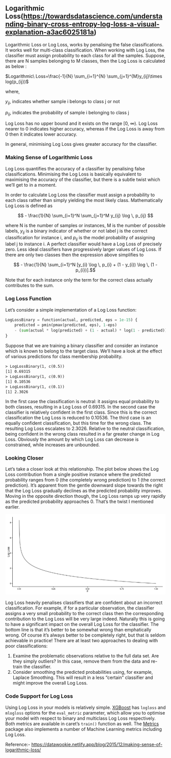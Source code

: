 ## Logarithmic Loss(https://towardsdatascience.com/understanding-binary-cross-entropy-log-loss-a-visual-explanation-a3ac6025181a)

Logarithmic Loss or Log Loss, works by penalising the false classifications. It works well for multi-class classification. When working with Log Loss, the classifier must assign probability to each class for all the samples. Suppose, there are N samples belonging to M classes, then the Log Loss is calculated as below :

$Logarithmic\ Loss=\frac{-1}{N} \sum_{i=1}^{N} \sum_{j=1}^{M}y_{ij}\times log(p_{ij})$

where,

$y_{ij}$, indicates whether sample i belongs to class j or not

$p_{ij}$, indicates the probability of sample i belonging to class j

Log Loss has no upper bound and it exists on the range [0, ∞). Log Loss nearer to 0 indicates higher accuracy, whereas if the Log Loss is away from 0 then it indicates lower accuracy.

In general, minimising Log Loss gives greater accuracy for the classifier.

### Making Sense of Logarithmic Loss

Log Loss quantifies the accuracy of a classifier by penalising false classifications. Minimising the Log Loss is basically equivalent to maximising the accuracy of the classifier, but there is a subtle twist which we’ll get to in a moment.

In order to calculate Log Loss the classifier must assign a probability to each class rather than simply yielding the most likely class. Mathematically Log Loss is defined as

$$ - \frac{1}{N} \sum_{i=1}^N \sum_{j=1}^M y_{ij} \log \, p_{ij} $$

where N is the number of samples or instances, M is the number of possible labels, $y_{ij}$ is a binary indicator of whether or not label j is the correct classification for instance i, and $p_{ij}$ is the model probability of assigning label j to instance i. A perfect classifier would have a Log Loss of precisely zero. Less ideal classifiers have progressively larger values of Log Loss. If there are only two classes then the expression above simplifies to

$$ - \frac{1}{N} \sum_{i=1}^N [y_{i} \log \, p_{i} + (1 - y_{i}) \log \, (1 - p_{i})].$$

Note that for each instance only the term for the correct class actually contributes to the sum.

### Log Loss Function

Let’s consider a simple implementation of a Log Loss function:

```python
LogLossBinary = function(actual, predicted, eps = 1e-15) {
	predicted = pmin(pmax(predicted, eps), 1-eps)
	- (sum(actual * log(predicted) + (1 - actual) * log(1 - predicted))) / length(actual)
}
```

Suppose that we are training a binary classifier and consider an instance which is known to belong to the target class. We’ll have a look at the effect of various predictions for class membership probability.

    > LogLossBinary(1, c(0.5))  
    [1] 0.69315  
    > LogLossBinary(1, c(0.9))  
    [1] 0.10536  
    > LogLossBinary(1, c(0.1))  
    [1] 2.3026

In the first case the classification is neutral: it assigns equal probability to both classes, resulting in a Log Loss of 0.69315. In the second case the classifier is relatively confident in the first class. Since this is the correct classification the Log Loss is reduced to 0.10536. The third case is an equally confident classification, but this time for the wrong class. The resulting Log Loss escalates to 2.3026. Relative to the neutral classification, being confident in the wrong class resulted in a far greater change in Log Loss. Obviously the amount by which Log Loss can decrease is constrained, while increases are unbounded.

### Looking Closer

Let’s take a closer look at this relationship. The plot below shows the Log Loss contribution from a single positive instance where the predicted probability ranges from 0 (the completely wrong prediction) to 1 (the correct prediction). It’s apparent from the gentle downward slope towards the right that the Log Loss gradually declines as the predicted probability improves. Moving in the opposite direction though, the Log Loss ramps up very rapidly as the predicted probability approaches 0. That’s the twist I mentioned earlier.

![](images/10.png)

Log Loss heavily penalises classifiers that are confident about an incorrect classification. For example, if for a particular observation, the classifier assigns a very small probability to the correct class then the corresponding contribution to the Log Loss will be very large indeed. Naturally this is going to have a significant impact on the overall Log Loss for the classifier. The bottom line is that it’s better to be somewhat wrong than emphatically wrong. Of course it’s always better to be completely right, but that is seldom achievable in practice! There are at least two approaches to dealing with poor classifications:

1. Examine the problematic observations relative to the full data set. Are they simply outliers? In this case, remove them from the data and re-train the classifier.
2. Consider smoothing the predicted probabilities using, for example, Laplace Smoothing. This will result in a less “certain” classifier and might improve the overall Log Loss.

### Code Support for Log Loss

Using Log Loss in your models is relatively simple. [XGBoost](https://github.com/dmlc/xgboost) has ```logloss``` and ```mlogloss``` options for the ```eval_metric``` parameter, which allow you to optimise your model with respect to binary and multiclass Log Loss respectively. Both metrics are available in caret’s ```train()``` function as well. The [Metrics](https://cran.r-project.org/web/packages/Metrics/index.html) package also implements a number of Machine Learning metrics including Log Loss.

Reference:- https://datawookie.netlify.app/blog/2015/12/making-sense-of-logarithmic-loss/
